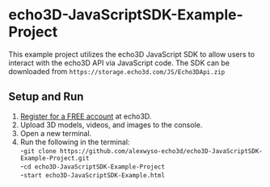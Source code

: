 # echo3D-JavaScriptSDK-Example-Project
This example project utilizes the echo3D JavaScript SDK to allow users to interact with the echo3D API via JavaScript code.
The SDK can be downloaded from `https://storage.echo3d.com/JS/Echo3DApi.zip`


## Setup and Run
1. [Register for a FREE account](https://console.echo3d.com/#/auth/register?utm_term={keyword}&utm_campaign=javascript_sdk&utm_source=github&utm_medium=sourcecontrol) at echo3D.
2. Upload 3D models, videos, and images to the console.
3. Open a new terminal.
4. Run the following in the terminal: <br>
-`git clone https://github.com/alexwyso-echo3d/echo3D-JavaScriptSDK-Example-Project.git`<br>
-`cd echo3D-JavaScriptSDK-Example-Project` <br>
-`start echo3D-JavaScriptSDK-Example.html` <br>
